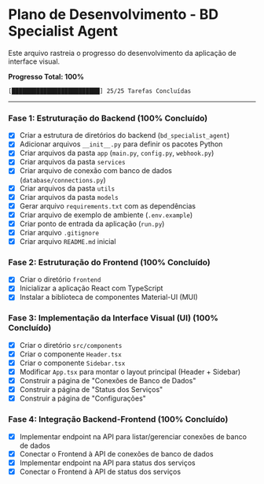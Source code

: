 # Plano de Desenvolvimento - BD Specialist Agent

Este arquivo rastreia o progresso do desenvolvimento da aplicação de interface visual.

**Progresso Total: 100%**

```
[█████████████████████████] 25/25 Tarefas Concluídas
```

---

### Fase 1: Estruturação do Backend (100% Concluído)

- [x] Criar a estrutura de diretórios do backend (`bd_specialist_agent`)
- [x] Adicionar arquivos `__init__.py` para definir os pacotes Python
- [x] Criar arquivos da pasta `app` (`main.py`, `config.py`, `webhook.py`)
- [x] Criar arquivos da pasta `services`
- [x] Criar arquivo de conexão com banco de dados (`database/connections.py`)
- [x] Criar arquivos da pasta `utils`
- [x] Criar arquivos da pasta `models`
- [x] Gerar arquivo `requirements.txt` com as dependências
- [x] Criar arquivo de exemplo de ambiente (`.env.example`)
- [x] Criar ponto de entrada da aplicação (`run.py`)
- [x] Criar arquivo `.gitignore`
- [x] Criar arquivo `README.md` inicial

### Fase 2: Estruturação do Frontend (100% Concluído)

- [x] Criar o diretório `frontend`
- [x] Inicializar a aplicação React com TypeScript
- [x] Instalar a biblioteca de componentes Material-UI (MUI)

### Fase 3: Implementação da Interface Visual (UI) (100% Concluído)

- [x] Criar o diretório `src/components`
- [x] Criar o componente `Header.tsx`
- [x] Criar o componente `Sidebar.tsx`
- [x] Modificar `App.tsx` para montar o layout principal (Header + Sidebar)
- [x] Construir a página de "Conexões de Banco de Dados"
- [x] Construir a página de "Status dos Serviços"
- [x] Construir a página de "Configurações"

### Fase 4: Integração Backend-Frontend (100% Concluído)

- [x] Implementar endpoint na API para listar/gerenciar conexões de banco de dados
- [x] Conectar o Frontend à API de conexões de banco de dados
- [x] Implementar endpoint na API para status dos serviços
- [x] Conectar o Frontend à API de status dos serviços
